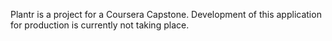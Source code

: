 Plantr is a project for a Coursera Capstone.
Development of this application for production is currently not taking place.
